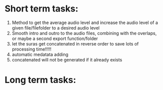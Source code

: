 # Short term tasks:
1. Method to get the average audio level and increase the audio level of a given file/filefolder to a desired audio level 
2. Smooth intro and outro to the audio files, combining with the overlaps, or maybe a second export function/folder
3. let the suras get concatenated in reverse order to save lots of processing time!!!!!
4. automatic medatata adding
5. concatenated will not be generated if it already exists

# Long term tasks: